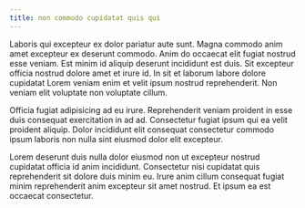 ```yaml
---
title: non commodo cupidatat quis qui
---
```


Laboris qui excepteur ex dolor pariatur aute sunt. Magna commodo anim amet excepteur ex deserunt commodo. Anim do occaecat elit fugiat nostrud esse veniam. Est minim id aliquip deserunt incididunt est duis. Sit excepteur officia nostrud dolore amet et irure id. In sit et laborum labore dolore cupidatat Lorem veniam enim et velit ipsum nostrud reprehenderit. Non veniam elit voluptate non voluptate cillum.

Officia fugiat adipisicing ad eu irure. Reprehenderit veniam proident in esse duis consequat exercitation in ad ad. Consectetur fugiat ipsum qui ea velit proident aliquip. Dolor incididunt elit consequat consectetur commodo ipsum laboris non nulla sint eiusmod dolor elit excepteur.

Lorem deserunt duis nulla dolor eiusmod non ut excepteur nostrud cupidatat officia id anim incididunt. Consectetur nisi cupidatat quis reprehenderit sit dolore duis minim eu. Irure anim cillum consequat fugiat minim reprehenderit anim excepteur sit amet nostrud. Et ipsum ea est occaecat consectetur.